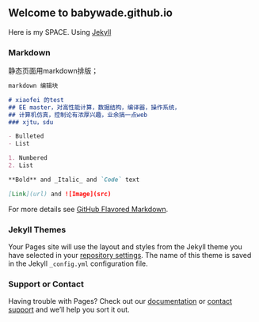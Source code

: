 ## Welcome to babywade.github.io

Here is my SPACE. Using [Jekyll](https://jekyllrb.com/)

### Markdown

静态页面用markdown排版；

```markdown
markdown 编辑块

# xiaofei 的test
## EE master，对高性能计算，数据结构，编译器，操作系统，
## 计算机仿真，控制论有浓厚兴趣，业余搞一点web
### xjtu，sdu

- Bulleted
- List

1. Numbered
2. List

**Bold** and _Italic_ and `Code` text

[Link](url) and ![Image](src)
```

For more details see [GitHub Flavored Markdown](https://guides.github.com/features/mastering-markdown/).

### Jekyll Themes

Your Pages site will use the layout and styles from the Jekyll theme you have selected in your [repository settings](https://github.com/babywade/babywade.github.io/settings). The name of this theme is saved in the Jekyll `_config.yml` configuration file.

### Support or Contact

Having trouble with Pages? Check out our [documentation](https://help.github.com/categories/github-pages-basics/) or [contact support](https://github.com/contact) and we’ll help you sort it out.
